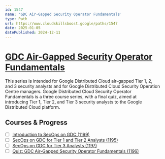 ```yaml
---
id: 1547
name: 'GDC Air-Gapped Security Operator Fundamentals'
type: Path
url: https://www.cloudskillsboost.google/paths/1547
date: 2025-01-05
datePublished: 2024-12-11
---
```


# [GDC Air-Gapped Security Operator Fundamentals](https://www.cloudskillsboost.google/paths/1547)

This series is intended for Google Distributed Cloud air-gapped Tier 1, 2, and 3 security analysts and for Google Distributed Cloud Security Operation Centre managers. Google Distributed Cloud Security Operator Fundamentals is a three course series, with a final quiz, aimed at introducing Tier 1, Tier 2, and Tier 3 security analysts to the Google Distributed Cloud platform.

## Courses & Progress

- [ ] [Introduction to SecOps on GDC (1199)](../courses/Introduction-to-SecOps-on-GDC.md)
- [ ] [SecOps on GDC for Tier 1 and Tier 2 Analysts (1195)](../courses/SecOps-on-GDC-for-Tier-1-and-Tier-2-Analysts.md)
- [ ] [SecOps on GDC for Tier 3 Analysts (1197)](../courses/SecOps-on-GDC-for-Tier-3-Analysts.md)
- [ ] [Quiz: GDC Air-Gapped Security Operator Fundamentals (1196)](../courses/Quiz-GDC-Air-Gapped-Security-Operator-Fundamentals.md)
